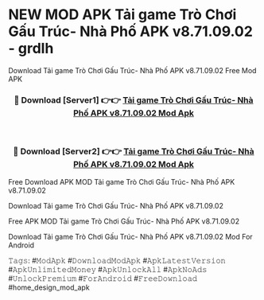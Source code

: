# NEW MOD APK Tải game Trò Chơi Gấu Trúc- Nhà Phố APK v8.71.09.02 - grdlh
Download Tải game Trò Chơi Gấu Trúc- Nhà Phố APK v8.71.09.02 Free Mod APK

<div align="center">
<h3>🔴 Download [Server1] 👉👉 <a href="https://apk-comot.site?title=Tải_game_Trò_Chơi_Gấu_Trúc-_Nhà_Phố_APK_v8.71.09.02">Tải game Trò Chơi Gấu Trúc- Nhà Phố APK v8.71.09.02 Mod Apk</a></h3><br>

<h3>🔴 Download [Server2] 👉👉 <a href="https://apk-comot.site?title=Tải_game_Trò_Chơi_Gấu_Trúc-_Nhà_Phố_APK_v8.71.09.02">Tải game Trò Chơi Gấu Trúc- Nhà Phố APK v8.71.09.02 Mod Apk</a></h3>
</div>


Free Download APK MOD Tải game Trò Chơi Gấu Trúc- Nhà Phố APK v8.71.09.02

Download Tải game Trò Chơi Gấu Trúc- Nhà Phố APK v8.71.09.02 

Free APK MOD Tải game Trò Chơi Gấu Trúc- Nhà Phố APK v8.71.09.02 

Download Tải game Trò Chơi Gấu Trúc- Nhà Phố APK v8.71.09.02 Mod For Android

𝚃𝚊𝚐𝚜: #𝙼𝚘𝚍𝙰𝚙𝚔 #𝙳𝚘𝚠𝚗𝚕𝚘𝚊𝚍𝙼𝚘𝚍𝙰𝚙𝚔 #𝙰𝚙𝚔𝙻𝚊𝚝𝚎𝚜𝚝𝚅𝚎𝚛𝚜𝚒𝚘𝚗 #𝙰𝚙𝚔𝚄𝚗𝚕𝚒𝚖𝚒𝚝𝚎𝚍𝙼𝚘𝚗𝚎𝚢 #𝙰𝚙𝚔𝚄𝚗𝚕𝚘𝚌𝚔𝙰𝚕𝚕 #𝙰𝚙𝚔𝙽𝚘𝙰𝚍𝚜 #𝚄𝚗𝚕𝚘𝚌𝚔𝙿𝚛𝚎𝚖𝚒𝚞𝚖 #𝙵𝚘𝚛𝙰𝚗𝚍𝚛𝚘𝚒𝚍 #𝙵𝚛𝚎𝚎𝙳𝚘𝚠𝚗𝚕𝚘𝚊𝚍 #home_design_mod_apk